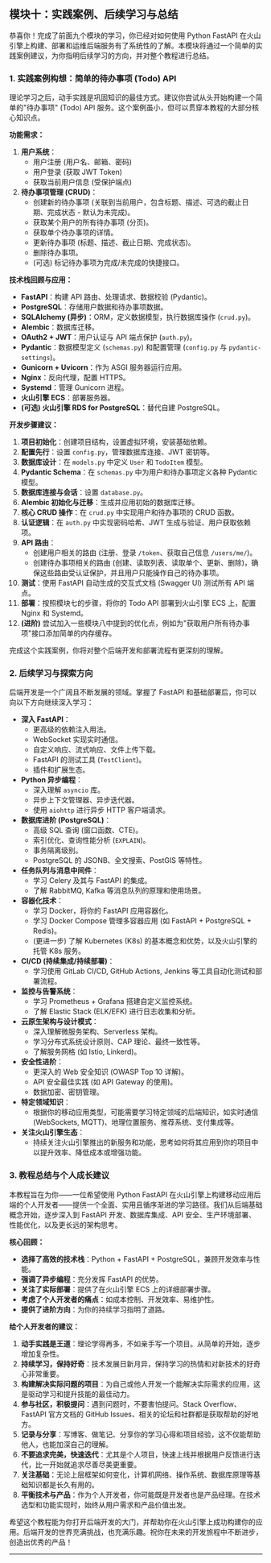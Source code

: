 ## 模块十：实践案例、后续学习与总结

恭喜你！完成了前面九个模块的学习，你已经对如何使用 Python FastAPI 在火山引擎上构建、部署和运维后端服务有了系统性的了解。本模块将通过一个简单的实践案例建议，为你指明后续学习的方向，并对整个教程进行总结。

### 1. 实践案例构想：简单的待办事项 (Todo) API

理论学习之后，动手实践是巩固知识的最佳方式。建议你尝试从头开始构建一个简单的"待办事项" (Todo) API 服务。这个案例虽小，但可以贯穿本教程的大部分核心知识点。

**功能需求：**

1.  **用户系统**：
    *   用户注册 (用户名、邮箱、密码)
    *   用户登录 (获取 JWT Token)
    *   获取当前用户信息 (受保护端点)
2.  **待办事项管理 (CRUD)**：
    *   创建新的待办事项 (关联到当前用户，包含标题、描述、可选的截止日期、完成状态 - 默认为未完成)。
    *   获取某个用户的所有待办事项 (分页)。
    *   获取单个待办事项的详情。
    *   更新待办事项 (标题、描述、截止日期、完成状态)。
    *   删除待办事项。
    *   (可选) 标记待办事项为完成/未完成的快捷接口。

**技术栈回顾与应用：**

*   **FastAPI**：构建 API 路由、处理请求、数据校验 (Pydantic)。
*   **PostgreSQL**：存储用户数据和待办事项数据。
*   **SQLAlchemy (异步)**：ORM，定义数据模型，执行数据库操作 (`crud.py`)。
*   **Alembic**：数据库迁移。
*   **OAuth2 + JWT**：用户认证与 API 端点保护 (`auth.py`)。
*   **Pydantic**：数据模型定义 (`schemas.py`) 和配置管理 (`config.py` 与 `pydantic-settings`)。
*   **Gunicorn + Uvicorn**：作为 ASGI 服务器运行应用。
*   **Nginx**：反向代理，配置 HTTPS。
*   **Systemd**：管理 Gunicorn 进程。
*   **火山引擎 ECS**：部署服务器。
*   **(可选) 火山引擎 RDS for PostgreSQL**：替代自建 PostgreSQL。

**开发步骤建议：**

1.  **项目初始化**：创建项目结构，设置虚拟环境，安装基础依赖。
2.  **配置先行**：设置 `config.py`，管理数据库连接、JWT 密钥等。
3.  **数据库设计**：在 `models.py` 中定义 `User` 和 `TodoItem` 模型。
4.  **Pydantic Schema**：在 `schemas.py` 中为用户和待办事项定义各种 Pydantic 模型。
5.  **数据库连接与会话**：设置 `database.py`。
6.  **Alembic 初始化与迁移**：生成并应用初始的数据库迁移。
7.  **核心 CRUD 操作**：在 `crud.py` 中实现用户和待办事项的 CRUD 函数。
8.  **认证逻辑**：在 `auth.py` 中实现密码哈希、JWT 生成与验证、用户获取依赖项。
9.  **API 路由**：
    *   创建用户相关的路由 (注册、登录 `/token`、获取自己信息 `/users/me/`)。
    *   创建待办事项相关的路由 (创建、读取列表、读取单个、更新、删除)，确保这些路由受认证保护，并且用户只能操作自己的待办事项。
10. **测试**：使用 FastAPI 自动生成的交互式文档 (Swagger UI) 测试所有 API 端点。
11. **部署**：按照模块七的步骤，将你的 Todo API 部署到火山引擎 ECS 上，配置 Nginx 和 Systemd。
12. **(进阶)** 尝试加入一些模块八中提到的优化点，例如为"获取用户所有待办事项"接口添加简单的内存缓存。

完成这个实践案例，你将对整个后端开发和部署流程有更深刻的理解。

### 2. 后续学习与探索方向

后端开发是一个广阔且不断发展的领域。掌握了 FastAPI 和基础部署后，你可以向以下方向继续深入学习：

*   **深入 FastAPI**：
    *   更高级的依赖注入用法。
    *   WebSocket 实现实时通信。
    *   自定义响应、流式响应、文件上传下载。
    *   FastAPI 的测试工具 (`TestClient`)。
    *   插件和扩展生态。
*   **Python 异步编程**：
    *   深入理解 `asyncio` 库。
    *   异步上下文管理器、异步迭代器。
    *   使用 `aiohttp` 进行异步 HTTP 客户端请求。
*   **数据库进阶 (PostgreSQL)**：
    *   高级 SQL 查询 (窗口函数、CTE)。
    *   索引优化、查询性能分析 (`EXPLAIN`)。
    *   事务隔离级别。
    *   PostgreSQL 的 JSONB、全文搜索、PostGIS 等特性。
*   **任务队列与消息中间件**：
    *   学习 Celery 及其与 FastAPI 的集成。
    *   了解 RabbitMQ, Kafka 等消息队列的原理和使用场景。
*   **容器化技术**：
    *   学习 Docker，将你的 FastAPI 应用容器化。
    *   学习 Docker Compose 管理多容器应用 (如 FastAPI + PostgreSQL + Redis)。
    *   (更进一步) 了解 Kubernetes (K8s) 的基本概念和优势，以及火山引擎的托管 K8s 服务。
*   **CI/CD (持续集成/持续部署)**：
    *   学习使用 GitLab CI/CD, GitHub Actions, Jenkins 等工具自动化测试和部署流程。
*   **监控与告警系统**：
    *   学习 Prometheus + Grafana 搭建自定义监控系统。
    *   了解 Elastic Stack (ELK/EFK) 进行日志收集和分析。
*   **云原生架构与设计模式**：
    *   深入理解微服务架构、Serverless 架构。
    *   学习分布式系统设计原则、CAP 理论、最终一致性等。
    *   了解服务网格 (如 Istio, Linkerd)。
*   **安全性进阶**：
    *   更深入的 Web 安全知识 (OWASP Top 10 详解)。
    *   API 安全最佳实践 (如 API Gateway 的使用)。
    *   数据加密、密钥管理。
*   **特定领域知识**：
    *   根据你的移动应用类型，可能需要学习特定领域的后端知识，如实时通信 (WebSockets, MQTT)、地理位置服务、推荐系统、支付集成等。
*   **关注火山引擎生态**：
    *   持续关注火山引擎推出的新服务和功能，思考如何将其应用到你的项目中以提升效率、降低成本或增强功能。

### 3. 教程总结与个人成长建议

本教程旨在为你——一位希望使用 Python FastAPI 在火山引擎上构建移动应用后端的个人开发者——提供一个全面、实用且循序渐进的学习路径。我们从后端基础概念开始，逐步深入到 FastAPI 开发、数据库集成、API 安全、生产环境部署、性能优化，以及更长远的架构思考。

**核心回顾：**

*   **选择了高效的技术栈**：Python + FastAPI + PostgreSQL，兼顾开发效率与性能。
*   **强调了异步编程**：充分发挥 FastAPI 的优势。
*   **关注了实际部署**：提供了在火山引擎 ECS 上的详细部署步骤。
*   **考虑了个人开发者的痛点**：如成本控制、开发效率、易维护性。
*   **提供了进阶方向**：为你的持续学习指明了道路。

**给个人开发者的建议：**

1.  **动手实践是王道**：理论学得再多，不如亲手写一个项目。从简单的开始，逐步增加复杂性。
2.  **持续学习，保持好奇**：技术发展日新月异，保持学习的热情和对新技术的好奇心非常重要。
3.  **构建解决实际问题的项目**：为自己或他人开发一个能解决实际需求的应用，这是驱动学习和提升技能的最佳动力。
4.  **参与社区，积极提问**：遇到问题时，不要害怕提问。Stack Overflow、FastAPI 官方文档的 GitHub Issues、相关的论坛和社群都是获取帮助的好地方。
5.  **记录与分享**：写博客、做笔记、分享你的学习心得和项目经验，这不仅能帮助他人，也能加深自己的理解。
6.  **不要追求完美，快速迭代**：尤其是个人项目，快速上线并根据用户反馈进行迭代，比一开始就追求尽善尽美更重要。
7.  **关注基础**：无论上层框架如何变化，计算机网络、操作系统、数据库原理等基础知识都是长久有用的。
8.  **平衡技术与产品**：作为个人开发者，你可能既是开发者也是产品经理。在技术选型和功能实现时，始终从用户需求和产品价值出发。

希望这个教程能为你打开后端开发的大门，并帮助你在火山引擎上成功构建你的应用。后端开发的世界充满挑战，也充满乐趣。祝你在未来的开发旅程中不断进步，创造出优秀的产品！

--- 